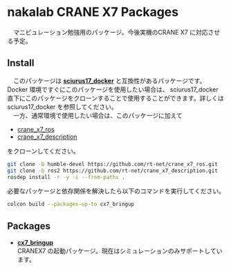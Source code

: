 # nakalab CRANE X7 Packages
　マニピュレーション勉強用のパッケージ。今後実機のCRANE X7 に対応させる予定。

## Install
　このパッケージは **[sciurus17_docker](https://github.com/GAI-313/sciurus17_docker/tree/main)** と互換性があるパッケージです。Docker 環境ですぐにこのパッケージを使用したい場合は、
sciurus17_docker 直下にこのパッケージをクローンすることで使用することができます。詳しくは sciurus17_docker を参照してください。<br>
　一方、通常環境で使用したい場合は、このパッケージに加えて

- [crane_x7_ros](https://github.com/rt-net/crane_x7_ros/tree/humble-devel)
- [crane_x7_description](https://github.com/rt-net/crane_x7_description)

をクローンしてください。
```bash
git clone -b humble-devel https://github.com/rt-net/crane_x7_ros.git
git clone -b ros2 https://github.com/rt-net/crane_x7_description.git
rosdep install -r -y -i --from-paths .
```
必要なパッケージと依存関係を解決したら以下のコマンドを実行してください。
```bash
colcon build --packages-up-to cx7_bringup
```

## Packages

- **[cx7_bringup](cx7_bringup)**<br>
    CRANEX7 の起動パッケージ。現在はシミュレーションのみサポートしています。
